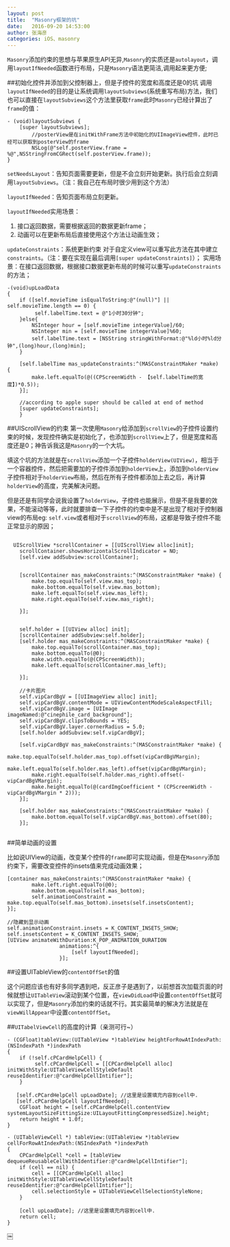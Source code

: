 ```yaml
---
layout: post
title:  "Masonry框架的坑"
date:   2016-09-20 14:53:00
author: 张海彦
categories: iOS、masonry
---
```

`Masonry`添加约束的思想与苹果原生API无异,`Masonry`的实质还是`autolayout`，调用`layoutIfNeeded`函数进行布局，只是`Masonry`语法更简洁,调用起来更方便;

##初始化控件并添加到父控制器上，但是子控件的宽度和高度还是0的坑
调用`layoutIfNeeded`的目的是让系统调用`layoutSubviews`(系统重写布局)方法，我们也可以直接在`layoutSubviews`这个方法里获取`frame`此时`Masonry`已经计算出了`frame`的值：

```
- (void)layoutSubviews {
    [super layoutSubviews];
        //posterView是在initWithFrame方法中初始化的UIImageView控件，此时已经可以获取到posterView的frame
        NSLog(@"self.posterView.frame = %@",NSStringFromCGRect(self.posterView.frame));
}
```

`setNeedsLayout`：告知页面需要更新，但是不会立刻开始更新。执行后会立刻调用`layoutSubviews`。（注：我自己在布局时很少用到这个方法）

`layoutIfNeeded`：告知页面布局立刻更新。

`layoutIfNeeded`实用场景：

1. 接口返回数据，需要根据返回的数据更新frame；
2. 动画可以在更新布局后直接使用这个方法让动画生效；

`updateConstraints`：系统更新约束
对于自定义view可以重写此方法在其中建立`constraints`。（注：要在实现在最后调用`[super updateConstraints]`）；
实用场景：在接口返回数据，根据接口数据更新布局的时候可以重写`updateConstraints`的方法；

````
-(void)upLoadData
{
    if ([self.movieTime isEqualToString:@"(null)"] || self.movieTime.length == 0) {
         self.labelTime.text = @"1小时30分钟";
    }else{
        NSInteger hour = [self.movieTime integerValue]/60;
        NSInteger min = [self.movieTime integerValue]%60;
        self.labelTime.text = [NSString stringWithFormat:@"%ld小时%ld分钟",(long)hour,(long)min];
    }
    
    [self.labelTime mas_updateConstraints:^(MASConstraintMaker *make) {
        make.left.equalTo(@((CPScreenWidth - 【self.labelTime的宽度】)*0.5));
    }];

    //according to apple super should be called at end of method
    [super updateConstraints];
    }
````
##UIScrollView的约束
第一次使用`Masonry`给添加到`scrollView`的子控件设置约束的时候，发现控件确实是初始化了，也添加到`scrollView`上了，但是宽度和高度还是0；神告诉我这是`Masonry`的一个大坑。

填这个坑的方法就是在`scrollView`添加一个子控件`holderView(UIView)`，相当于一个容器控件，然后把需要加的子控件添加到`holderView`上，添加到`holderView`子控件相对于`holderView`布局，然后在所有子控件都添加上去之后，再计算`holderView`的高度，完美解决问题。

但是还是有同学会说我设置了`holderView`，子控件也能展示，但是不是我要的效果，不能滚动等等，此时就要排查一下子控件的约束中是不是出现了相对于控制器view的布局eg: `self.view`或者相对于`scrollView`的布局，这都是导致子控件不能正常显示的原因；

````

  UIScrollView *scrollContainer = [[UIScrollView alloc]init];
    scrollContainer.showsHorizontalScrollIndicator = NO;
    [self.view addSubview:scrollContainer];

    
    [scrollContainer mas_makeConstraints:^(MASConstraintMaker *make) {
        make.top.equalTo(self.view.mas_top);
        make.bottom.equalTo(self.view.mas_bottom);
        make.left.equalTo(self.view.mas_left);
        make.right.equalTo(self.view.mas_right);

    }];
    
    
    self.holder = [[UIView alloc] init];
    [scrollContainer addSubview:self.holder];
    [self.holder mas_makeConstraints:^(MASConstraintMaker *make) {
        make.top.equalTo(scrollContainer.mas_top);
        make.bottom.equalTo(@0);
        make.width.equalTo(@(CPScreenWidth));
        make.left.equalTo(scrollContainer.mas_left);
    
    }];

    //卡片图片
    self.vipCardBgV = [[UIImageView alloc] init];
    self.vipCardBgV.contentMode = UIViewContentModeScaleAspectFill;
    self.vipCardBgV.image = [UIImage imageNamed:@"cinephile_card_background"];
    self.vipCardBgV.clipsToBounds = YES;
    self.vipCardBgV.layer.cornerRadius = 5.0;
    [self.holder addSubview:self.vipCardBgV];
    
    [self.vipCardBgV mas_makeConstraints:^(MASConstraintMaker *make) {
        make.top.equalTo(self.holder.mas_top).offset(vipCardBgVMargin);
        make.left.equalTo(self.holder.mas_left).offset(vipCardBgVMargin);
        make.right.equalTo(self.holder.mas_right).offset(-vipCardBgVMargin);
        make.height.equalTo(@(cardImgCoefficient * (CPScreenWidth - vipCardBgVMargin * 2)));
    }];
    
    [self.holder mas_makeConstraints:^(MASConstraintMaker *make) {
        make.bottom.equalTo(self.vipCardBgV.mas_bottom).offset(80);
    }];
    
````

##简单动画的设置

比如说UIView的动画，改变某个控件的`frame`即可实现动画，但是在`Masonry`添加约束下，需要改变控件的insets值来完成动画效果；

```
[container mas_makeConstraints:^(MASConstraintMaker *make) {
        make.left.right.equalTo(@0);
        make.bottom.equalTo(self.mas_bottom);
        self.animationConstraint = make.top.equalTo(self.mas_bottom).insets(self.insetsContent);
}];

```

```
//隐藏到显示动画
self.animationConstraint.insets = K_CONTENT_INSETS_SHOW;
self.insetsContent = K_CONTENT_INSETS_SHOW;
[UIView animateWithDuration:K_POP_ANIMATION_DURATION
                 animations:^{
                     [self layoutIfNeeded];
                 }];
```

##设置UITableView的`contentOffSet`的值

这个问题应该也有好多同学遇到吧，反正彦子是遇到了，以前想首次加载页面的时候就想让`UITableView`滚动到某个位置，在`viewDidLoad`中设置`contentOffSet`就可以实现了，但是`Masonry`添加约束的话就不行。其实最简单的解决方法就是在`viewWillAppear`中设置`contentOffSet`。

##`UITabelViewCell`的高度的计算（亲测可行~）

```
- (CGFloat)tableView:(UITableView *)tableView heightForRowAtIndexPath:(NSIndexPath *)indexPath
{
    if (!self.cPCardHelpCell) {
         self.cPCardHelpCell = [[CPCardHelpCell alloc] initWithStyle:UITableViewCellStyleDefault reuseIdentifier:@"cardHelpCellIntifier"];
    }
 
   [self.cPCardHelpCell upLoadDate]; //这里是设置填充内容到cell中.
   [self.cPCardHelpCell layoutIfNeeded];
    CGFloat height = [self.cPCardHelpCell.contentView systemLayoutSizeFittingSize:UILayoutFittingCompressedSize].height;
    return height + 1.0f;
}
```

```
- (UITableViewCell *) tableView:(UITableView *)tableView cellForRowAtIndexPath:(NSIndexPath *)indexPath
{
    CPCardHelpCell *cell = [tableView dequeueReusableCellWithIdentifier:@"cardHelpCellIntifier"];
    if (cell == nil) {
        cell = [[CPCardHelpCell alloc] initWithStyle:UITableViewCellStyleDefault reuseIdentifier:@"cardHelpCellIntifier"];
        cell.selectionStyle = UITableViewCellSelectionStyleNone;
    }

    [cell upLoadDate]; //这里是设置填充内容到cell中.
    return cell;
}
```
￼
